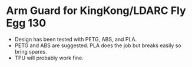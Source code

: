 Arm Guard for KingKong/LDARC Fly Egg 130
======

- Design has been tested with PETG, ABS, and PLA. 
- PETG and ABS are suggested. PLA does the job but breaks easily so bring spares. 
- TPU will probably work fine.

